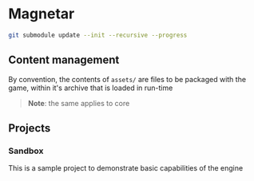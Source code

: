 # Magnetar

```sh
git submodule update --init --recursive --progress
```

## Content management
By convention, the contents of `assets/` are files to be packaged with the game, within it's archive that is loaded in run-time

> **Note**: the same applies to core

## Projects

### Sandbox
This is a sample project to demonstrate basic capabilities of the engine